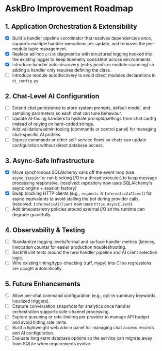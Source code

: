 # AskBro Improvement Roadmap

## 1. Application Orchestration & Extensibility
- [x] Build a handler pipeline coordinator that resolves dependencies once, supports multiple handler executions per
  update, and removes the per-module tuple management.
- [x] Replace ad-hoc `print` diagnostics with structured logging hooked into the existing logger to keep telemetry
  consistent across environments.
- [x] Introduce handler auto-discovery (entry points or module scanning) so adding a handler only requires defining the
  class.
- [ ] Introduce module autodiscovery to avoid direct modules declarations in `di_config.py`

## 2. Chat-Level AI Configuration
- [ ] Extend chat persistence to store system prompts, default model, and sampling parameters so each chat can tune
  behaviour.
- [ ] Update AI-facing handlers to hydrate prompts/settings from chat config instead of relying on hard-coded strings.
- [ ] Add validation/admin tooling (commands or control panel) for managing chat-specific AI profiles.
- [ ] Expose commands or other self-service flows so chats can update configuration without direct database access.

## 3. Async-Safe Infrastructure
- [x] Move synchronous SQLAlchemy calls off the event loop (use `async_session` or run blocking I/O in a thread executor)
  to keep message processing responsive. (resolved: repository now uses SQLAlchemy's async engine + session factory)
- [x] Swap blocking HTTP clients (e.g., `requests` in `InfermaticAiClient`) for async equivalents to avoid stalling the
  bot during provider calls. (resolved: `InfermaticAiClient` now uses `httpx.AsyncClient`)
- [ ] Add timeouts/retry policies around external I/O so the runtime can degrade gracefully.

## 4. Observability & Testing
- [ ] Standardize logging levels/format and surface handler metrics (latency, invocation counts) for easier production
  troubleshooting.
- [ ] Backfill unit tests around the new handler pipeline and AI client selection logic.
- [ ] Wire existing linting/type-checking (ruff, mypy) into CI so regressions are caught automatically.

## 5. Future Enhancements
- [ ] Allow per-chat command configuration (e.g., opt-in summary keywords, localized triggers).
- [ ] Capture conversation snapshots for analytics once handler orchestration supports side-channel processing.
- [ ] Explore queueing or rate-limiting per provider to manage API budget and avoid hitting rate limits.
- [ ] Build a lightweight web admin panel for managing chat access records and AI configuration.
- [ ] Evaluate long-term database options so the service can migrate away from SQLite when requirements evolve.

